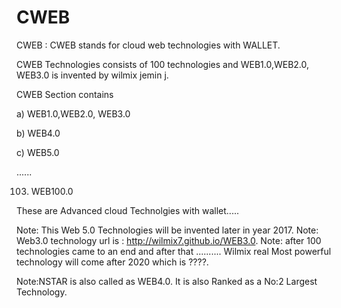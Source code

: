 # CWEB
CWEB  :  CWEB  stands  for  cloud  web  technologies  with WALLET.  

CWEB Technologies consists  of 100 technologies and   WEB1.0,WEB2.0, WEB3.0  is invented   by  wilmix  jemin  j.

CWEB Section contains   


a) WEB1.0,WEB2.0, WEB3.0


b) WEB4.0 

c) WEB5.0 

......


103) WEB100.0

These  are Advanced  cloud  Technolgies with  wallet.....

Note: This   Web 5.0 Technologies  will  be  invented later  in  year  2017. 
Note: Web3.0  technology  url is  : http://wilmix7.github.io/WEB3.0.
Note: after  100  technologies came to  an end  and  after  that ..........
Wilmix  real  Most  powerful   technology will come  after   2020  which  is  ????.

Note:NSTAR  is  also called  as  WEB4.0.
It  is  also Ranked  as a No:2  Largest Technology.

